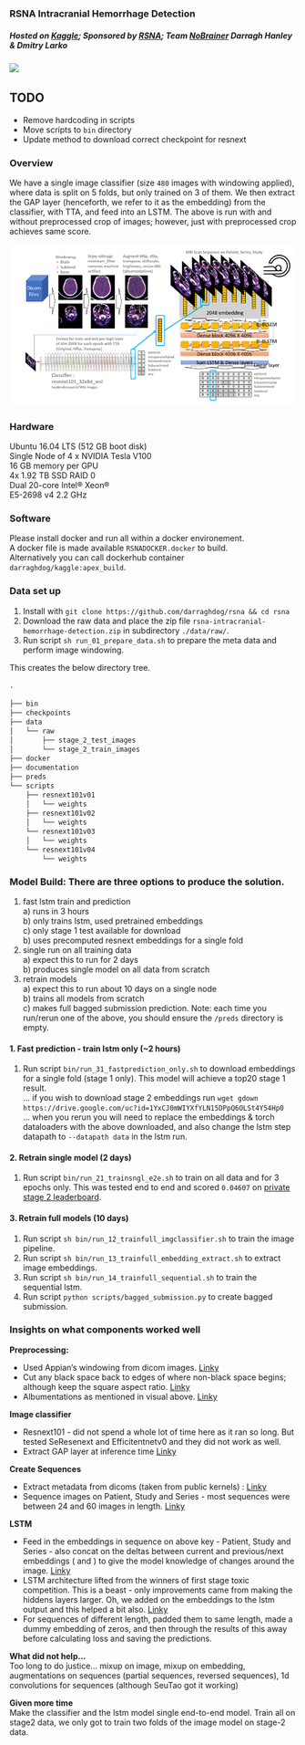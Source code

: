 ### RSNA Intracranial Hemorrhage Detection
  
##### Hosted on [Kaggle](https://www.kaggle.com/c/rsna-intracranial-hemorrhage-detection/overview); Sponsored by [RSNA](https://www.rsna.org/); Team [NoBrainer](https://www.kaggle.com/c/rsna-intracranial-hemorrhage-detection/team) Darragh Hanley & Dmitry Larko
   
![](https://media.giphy.com/media/WR38jS4CtKttHd7oTU/giphy.gif) 

## TODO
- Remove hardcoding in scripts  
- Move scripts to `bin` directory  
- Update method to download correct checkpoint for resnext   

### Overview    
 
We have a single image classifier (size `480` images with windowing applied), where data is split on 5 folds, but only trained on 3 of them. We then extract the GAP layer (henceforth, we refer to it as the embedding) from the classifier, with TTA, and feed into an LSTM. The above is run with and without preprocessed crop of images; however, just with preprocessed crop achieves same score.

![Alt text](documentation/rsna_nobrainer.png?raw=true "Title")

### Hardware  
    
Ubuntu 16.04 LTS (512 GB boot disk)  
Single Node of 4 x NVIDIA Tesla V100  
16 GB memory per GPU  
4x 1.92 TB SSD RAID 0  
Dual 20-core Intel® Xeon®  
E5-2698 v4 2.2 GHz  

### Software   
Please install docker and run all within a docker environement.   
A docker file is made available `RSNADOCKER.docker` to build.   
Alternatively you can call dockerhub container `darraghdog/kaggle:apex_build`.

### Data set up  
   
1.  Install with `git clone https://github.com/darraghdog/rsna && cd rsna`
2.  Download the raw data and place the zip file `rsna-intracranial-hemorrhage-detection.zip` in subdirectory `./data/raw/`.
3.  Run script `sh run_01_prepare_data.sh` to prepare the meta data and perform image windowing.

This creates the below directory tree.
```
.

├── bin
├── checkpoints
├── data
│   └── raw
│       ├── stage_2_test_images
│       └── stage_2_train_images
├── docker
├── documentation
├── preds
└── scripts
    ├── resnext101v01
    │   └── weights
    ├── resnext101v02
    │   └── weights
    └── resnext101v03
    │   └── weights
    └── resnext101v04
        └── weights
```
   
### Model Build: There are three options to produce the solution.  
1) fast lstm train and prediction   
    a) runs in 3 hours   
    b) only trains lstm, used pretrained embeddings   
    c) only stage 1 test available for download   
    b) uses precomputed resnext embeddings for a single fold    
2) single run on all training data  
    a) expect this to run for 2 days    
    b) produces single model on all data from scratch       
3) retrain models   
    a) expect this to run about 10 days on a single node   
    b) trains all models from scratch   
    c) makes full bagged submission prediction.
Note: each time you run/rerun one of the above, you should ensure the `/preds` directory is empty.

#### 1. Fast prediction - train lstm only (~2 hours)   

1.  Run script `bin/run_31_fastprediction_only.sh` to download embeddings for a single fold (stage 1 only). This model will achieve a top20 stage 1 result.     
           ... if you wish to download stage 2 embeddings run `wget gdown https://drive.google.com/uc?id=1YxCJ0mWIYXfYLN15DPpQ6OLSt4Y54Hp0`       
           ... when you rerun you will need to replace the embeddings & torch dataloaders with the above downloaded, and also change the lstm step datapath to `--datapath data` in the lstm run.      
   
#### 2. Retrain single model (2 days)   
    
1.  Run script `bin/run_21_trainsngl_e2e.sh` to train on all data and for 3 epochs only. This was tested end to end and scored `0.04607` on [private stage 2 leaderboard](https://www.kaggle.com/c/rsna-intracranial-hemorrhage-detection/leaderboard).


#### 3. Retrain full models (10 days)    
     
1.  Run script `sh bin/run_12_trainfull_imgclassifier.sh` to train the image pipeline.
2.  Run script `sh bin/run_13_trainfull_embedding_extract.sh` to extract image embeddings.
3.  Run script `sh bin/run_14_trainfull_sequential.sh` to train the sequential lstm.
4.  Run script `python scripts/bagged_submission.py` to create bagged submission.

### Insights on what components worked well   

**Preprocessing:**
- Used Appian’s windowing from dicom images. [Linky](https://github.com/darraghdog/rsna/blob/15ebca153a4f86e8b3e5b760df6ca9e712f05648/scripts/prepare_meta_dicom.py#L65)
- Cut any black space back to edges of where non-black space begins; although keep the square aspect ratio.  [Linky](https://github.com/darraghdog/rsna/blob/15ebca153a4f86e8b3e5b760df6ca9e712f05648/scripts/trainorig.py#L143)
- Albumentations as mentioned in visual above. [Linky](https://github.com/darraghdog/rsna/blob/15ebca153a4f86e8b3e5b760df6ca9e712f05648/scripts/trainorig.py#L230)

**Image classifier**
- Resnext101 - did not spend a whole lot of time here as it ran so long. But tested SeResenext and Efficitentnetv0 and they did not work as well. 
- Extract GAP layer at inference time  [Linky](https://github.com/darraghdog/rsna/blob/15ebca153a4f86e8b3e5b760df6ca9e712f05648/scripts/trainorig.py#L335) 

**Create Sequences**
- Extract metadata from dicoms (taken from public kernels) :  [Linky](https://github.com/darraghdog/rsna/blob/15ebca153a4f86e8b3e5b760df6ca9e712f05648/scripts/prepare_meta_dicom.py#L96) 
- Sequence images on Patient, Study and Series - most sequences were between 24 and 60 images in length.  [Linky](https://github.com/darraghdog/rsna/blob/15ebca153a4f86e8b3e5b760df6ca9e712f05648/scripts/trainlstm.py#L132) 

**LSTM**
- Feed in the embeddings in sequence on above key - Patient, Study and Series - also concat on the deltas between current and previous/next embeddings (<current-previous embedding> and <current-next embedding>) to give the model knowledge of changes around the image.  [Linky](https://github.com/darraghdog/rsna/blob/15ebca153a4f86e8b3e5b760df6ca9e712f05648/scripts/trainlstm.py#L140) 
- LSTM architecture lifted from the winners of first stage toxic competition. This is a beast - only improvements came from making the hiddens layers larger. Oh, we added on the embeddings to the lstm output and this helped a bit also.  [Linky](https://github.com/darraghdog/rsna/blob/15ebca153a4f86e8b3e5b760df6ca9e712f05648/scripts/trainlstm.py#L292) 
- For sequences of different length, padded them to same length, made a dummy embedding of zeros, and then through the results of this away before calculating loss and saving the predictions.  

**What did not help...**  
Too long to do justice... mixup on image, mixup on embedding, augmentations on sequences (partial sequences, reversed sequences), 1d convolutions for sequences (although SeuTao got it working)

**Given more time**  
Make the classifier and the lstm model single end-to-end model. 
Train all on stage2 data, we only got to train two folds of the image model on stage-2 data.
   

